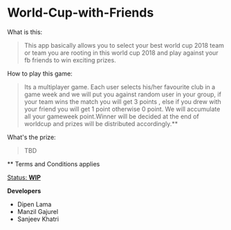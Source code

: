 # World-Cup-with-Friends

What is this:
> This app basically allows you to select your best world cup 2018 team or team you are rooting in this world cup 2018 and play against your fb friends to win exciting prizes.

How to play this game:
>Its a multiplayer game. Each user selects his/her favourite club in a game week and we will put you against random user in your group, if your team wins the match you will get 3 points , else if you drew with your friend you will get 1 point otherwise 0 point. We will accumulate all your gameweek point.Winner will be decided at the end of worldcup and prizes will be distributed accordingly.**

What's the prize:
>TBD

** Terms and Conditions applies

[Status: **WIP** ](https://www.facebook.com/groups/135059897174198/)

**Developers**
- Dipen Lama
- Manzil Gajurel
- Sanjeev Khatri
